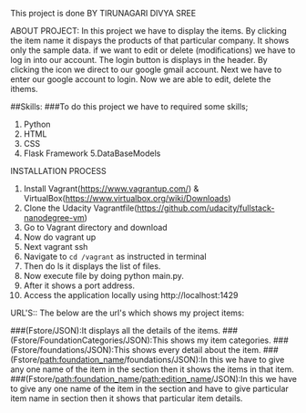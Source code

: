 This project is done 
BY TIRUNAGARI DIVYA SREE


ABOUT PROJECT:
 In this project we have to display the items.
 By clicking the item name it dispays the products of that particular company.
 It shows only the sample data.
 if we want to edit or delete (modifications) we have to log in into our account.
 The login button is displays in the header.
 By clicking the icon we direct to our google gmail account.
 Next we have to enter our google account to login.
 Now we are able to edit, delete the ithems.
 
 
 
##Skills:
###To do this project we have to required some skills;
1. Python
2. HTML
3. CSS
4. Flask Framework
5.DataBaseModels


INSTALLATION PROCESS
1. Install Vagrant(https://www.vagrantup.com/) & VirtualBox(https://www.virtualbox.org/wiki/Downloads)
2. Clone the Udacity Vagrantfile(https://github.com/udacity/fullstack-nanodegree-vm)
3. Go to Vagrant directory and download
4. Now do vagrant up
4. Next vagrant ssh
5. Navigate to `cd /vagrant` as instructed in terminal
6. Then do ls it displays the list of files.
7. Now execute file by doing python main.py.
8. After it shows a port address.
7. Access the application locally using http://localhost:1429


URL'S::
     The below are the url's which shows my project items:
	 
   ###(Fstore/JSON):It displays all the details of the items.
   ###(Fstore/FoundationCategories/JSON):This shows my item categories.
   ###(Fstore/foundations/JSON):This shows every detail about the item.
   ###(Fstore/<path:foundation_name>/foundations/JSON):In this we have to give any one name of the item in the <path> section then it shows the items in that item.
   ###(Fstore/<path:foundation_name>/<path:edition_name>/JSON):In this we have to give any one name of the item in the <path> section and have to give particular item name in <path> section then it shows that particular item details.
   



 